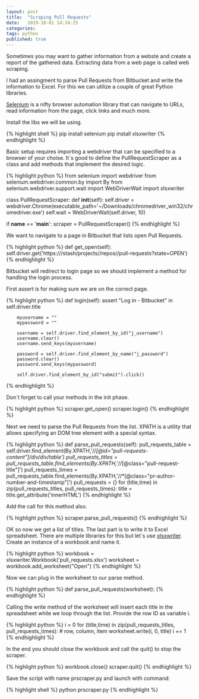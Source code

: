 ```yaml
---
layout: post
title:  "Scraping Pull Requests"
date:   2019-10-01 14:34:25
categories: 
tags: python 
published: true
---
```


Sometimes you may want to gather information from a webste and create a report of the gathered data. Extracting data from a web page is called web scraping.

I had an assingment to parse Pull Requests from Bitbucket and write the information to Excel.
For this we can utilize a couple of great Python libraries.

<a href="[selenium]" target="_blank">Selenium</a> is a nifty browser automation library that can navigate to URLs, read information from the page, click links and much more.

Install the libs we will be using.

{% highlight shell %}
pip install selenium
pip install xlsxwriter
{% endhighlight %}

Basic setup requires importing a webdriver that can be specified to a browser of your choise.
It´s good to define the PullRequestScraper as a class and add methods that implement the desired logic.


{% highlight python %}
from selenium import webdriver
from selenium.webdriver.common.by import By
from selenium.webdriver.support.wait import WebDriverWait
import xlsxwriter

class PullRequestScraper:
    def __init__(self):
        self.driver = webdriver.Chrome(executable_path='~/Downloads/chromedriver_win32/chromedriver.exe')
        self.wait = WebDriverWait(self.driver, 10)

if __name__ == '__main__':
    scraper = PullRequestScraper()
{% endhighlight %}

We want to navigate to a page in Bitbucket that lists open Pull Requests. 

{% highlight python %}
    def get_open(self):
        self.driver.get('https://<domain>/stash/projects/<project>/repos/<repo>/pull-requests?state=OPEN')
{% endhighlight %}

Bitbucket will redirect to login page so we should implement a method for handling the login process.

First assert is for making sure we are on the correct page.

{% highlight python %}
    def login(self):
        assert "Log in - Bitbucket" in self.driver.title

        myusername = ""
        mypassword = ""

        username = self.driver.find_element_by_id("j_username")
        username.clear()
        username.send_keys(myusername)

        password = self.driver.find_element_by_name("j_password")
        password.clear()
        password.send_keys(mypassword)

        self.driver.find_element_by_id("submit").click()
{% endhighlight %}

Don´t forget to call your methods in the init phase.

{% highlight python %}
    scraper.get_open()
    scraper.login()
{% endhighlight %}

Next we need to parse the Pull Requests from the list.
XPATH is a utility that allows specifying an DOM tree element with a special syntax.

{% highlight python %}
    def parse_pull_requests(self):
        pull_requests_table = self.driver.find_element(By.XPATH,'//*[@id="pull-requests-content"]/div/div/table')
        pull_requests_titles = pull_requests_table.find_elements(By.XPATH,'//*[@class="pull-request-title"]')
        pull_requests_times = pull_requests_table.find_elements(By.XPATH,'//*[@class="pr-author-number-and-timestamp"]')
        pull_requests = {}
        for (title,time) in zip(pull_requests_titles, pull_requests_times):
            title = title.get_attribute('innerHTML')
{% endhighlight %}

Add the call for this method also.

{% highlight python %}
    scraper.parse_pull_requests()
{% endhighlight %}

OK so now we get a list of titles. 
The last part is to write it to Excel spreadsheet.
There are multiple libraries for this but let´s use <a href="[xlsxwriter]" target="_blank">xlsxwriter</a>.
Create an instance of a workbook and name it.

{% highlight python %}
    workbook = xlsxwriter.Workbook('pull_requests.xlsx')
    worksheet = workbook.add_worksheet("Open")
{% endhighlight %}

Now we can plug in the worksheet to our parse method.

{% highlight python %}
    def parse_pull_requests(worksheet):
{% endhighlight %}

Calling the write method of the worksheet will insert each title in the spreadsheet while we loop through the list. Provide the row ID as variable i.

{% highlight python %}
    i = 0
    for (title,time) in zip(pull_requests_titles, pull_requests_times):
        # row, column, item
        worksheet.write(i, 0, title)
        i += 1
{% endhighlight %}

In the end you should close the workbook and call the quit() to stop the scraper.

{% highlight python %}
    workbook.close() 
    scraper.quit()
{% endhighlight %}

Save the script with name prscraper.py and launch with command:

{% highlight shell %}
python prscraper.py
{% endhighlight %}


[selenium]:      https://www.seleniumhq.org/
[xlsxwriter]:      https://pypi.org/project/XlsxWriter/

